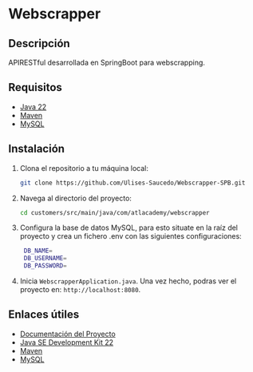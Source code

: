 # Webscrapper

## Descripción
APIRESTful desarrollada en SpringBoot para webscrapping.

## Requisitos
-  [Java 22](https://www.oracle.com/java/technologies/javase/jdk22-archive-downloads.html)
-  [Maven](https://maven.apache.org/install.html)
-  [MySQL](https://dev.mysql.com/downloads/installer/)

## Instalación
1. Clona el repositorio a tu máquina local:
    ```sh
    git clone https://github.com/Ulises-Saucedo/Webscrapper-SPB.git
    ```
2. Navega al directorio del proyecto:
    ```sh
    cd customers/src/main/java/com/atlacademy/webscrapper
    ```
3. Configura la base de datos MySQL, para esto situate en la raíz del proyecto y crea un fichero .env con las siguientes configuraciones:
   ```sh
    DB_NAME=
    DB_USERNAME=
    DB_PASSWORD=
   ```
4. Inicia `WebscrapperApplication.java`. Una vez hecho, podras ver el proyecto en: `http://localhost:8080`.

## Enlaces útiles
- [Documentación del Proyecto](https://documenter.getpostman.com/view/28984272/2sA3dxErs1)
- [Java SE Development Kit 22](https://www.oracle.com/java/technologies/javase/jdk22-archive-downloads.html)
- [Maven](https://maven.apache.org/)
- [MySQL](https://www.mysql.com/)
